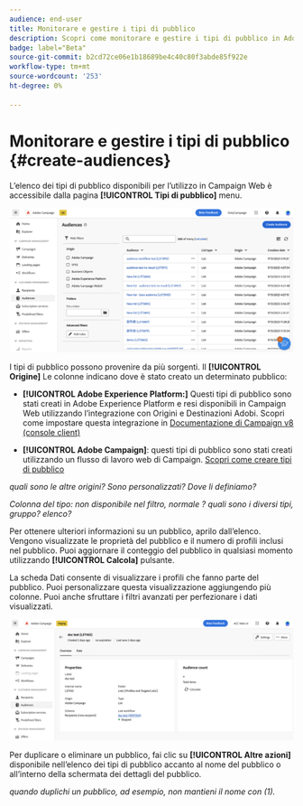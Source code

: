 ```yaml
---
audience: end-user
title: Monitorare e gestire i tipi di pubblico
description: Scopri come monitorare e gestire i tipi di pubblico in Adobe Campaign Web
badge: label="Beta"
source-git-commit: b2cd72ce06e1b18689be4c40c80f3abde85f922e
workflow-type: tm+mt
source-wordcount: '253'
ht-degree: 0%

---
```



# Monitorare e gestire i tipi di pubblico {#create-audiences}

L’elenco dei tipi di pubblico disponibili per l’utilizzo in Campaign Web è accessibile dalla pagina **[!UICONTROL Tipi di pubblico]** menu.

![](assets/audiences-list.png)

I tipi di pubblico possono provenire da più sorgenti. Il **[!UICONTROL Origine]** Le colonne indicano dove è stato creato un determinato pubblico:

* **[!UICONTROL Adobe Experience Platform:]** Questi tipi di pubblico sono stati creati in Adobe Experience Platform e resi disponibili in Campaign Web utilizzando l’integrazione con Origini e Destinazioni Adobi. Scopri come impostare questa integrazione in [Documentazione di Campaign v8 (console client)](https://experienceleague.adobe.com/docs/campaign/campaign-v8/connect/ac-aep/ac-aep.html)

* **[!UICONTROL Adobe Campaign]**: questi tipi di pubblico sono stati creati utilizzando un flusso di lavoro web di Campaign. [Scopri come creare tipi di pubblico](create-audiences.md)

*quali sono le altre origini? Sono personalizzati? Dove li definiamo?*

*Colonna del tipo: non disponibile nel filtro, normale ? quali sono i diversi tipi, gruppo? elenco?*

Per ottenere ulteriori informazioni su un pubblico, aprilo dall’elenco. Vengono visualizzate le proprietà del pubblico e il numero di profili inclusi nel pubblico. Puoi aggiornare il conteggio del pubblico in qualsiasi momento utilizzando **[!UICONTROL Calcola]** pulsante.

La scheda Dati consente di visualizzare i profili che fanno parte del pubblico. Puoi personalizzare questa visualizzazione aggiungendo più colonne. Puoi anche sfruttare i filtri avanzati per perfezionare i dati visualizzati.

![](assets/audiences-details.png)

Per duplicare o eliminare un pubblico, fai clic su **[!UICONTROL Altre azioni]** disponibile nell’elenco dei tipi di pubblico accanto al nome del pubblico o all’interno della schermata dei dettagli del pubblico.

*quando duplichi un pubblico, ad esempio, non mantieni il nome con (1).*
